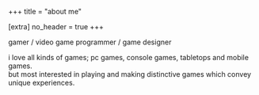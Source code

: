 +++
title = "about me"

[extra]
no_header = true
+++

gamer / video game programmer / game designer

i love all kinds of games; pc games, console games, tabletops and mobile games.  
but most interested in playing and making distinctive games which convey unique experiences.

<i class="fas fa-envelope fa-2x" onClick="(function(){
	window.location.href = 'mailto:shoyuvanilla@gmail.com';
})();return false;"></i>&nbsp;&nbsp;<i class="fab fa-github fa-2x" onClick="(function(){
	var win = window.open('https://github.com/ShoyuVanilla');
	win.focus();
})();return false;"></i>&nbsp;&nbsp;<i class="fab fa-steam fa-2x" onClick="(function(){
	var win = window.open('https://steamcommunity.com/profiles/76561198025520022');
	win.focus();})();return false;"></i>&nbsp;&nbsp;<i class="fab fa-d-and-d fa-2x" onClick="(function(){
	var win = window.open('https://www.dndbeyond.com/members/ShoyuVanilla');
	win.focus();})();return false;"></i>